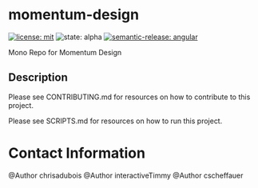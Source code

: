 # momentum-design

[![license: mit](https://img.shields.io/badge/License-MIT-blueviolet?style=flat-square)](https://github.com/momentum-design/momentum-design/blob/design-token-updates/LICENSE)
![state: alpha](https://img.shields.io/badge/State-Alpha-blue?style=flat-square)
[![semantic-release: angular](https://img.shields.io/badge/semantic--release-angular-e10079?logo=semantic-release&style=flat-square)](https://github.com/semantic-release/semantic-release)

Mono Repo for Momentum Design

## Description
Please see CONTRIBUTING.md for resources on how to contribute to this project.

Please see SCRIPTS.md for resources on how to run this project.

# Contact Information

@Author chrisadubois
@Author interactiveTimmy
@Author cscheffauer
